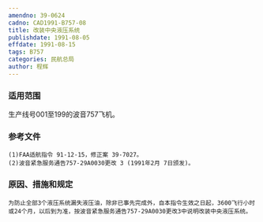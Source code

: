```yaml
---
amendno: 39-0624
cadno: CAD1991-B757-08
title: 改装中央液压系统
publishdate: 1991-08-05
effdate: 1991-08-15
tags: B757
categories: 民航总局
author: 程辉
---
```


### 适用范围 
生产线号001至199的波音757飞机。

<!--more-->
### 参考文件
    (1)FAA适航指令 91-12-15，修正案 39-7027。
    (2)波音紧急服务通告757-29A0030更改 3 (1991年2月 7日颁发)。

### 原因、措施和规定 
    为防止全部3个液压系统漏失液压油，除非已事先完成外，自本指令生效之日起，3600飞行小时或24个月，以后到为准，按波音紧急服务通告757-29A0030更改3中说明改装中央液压系统。
